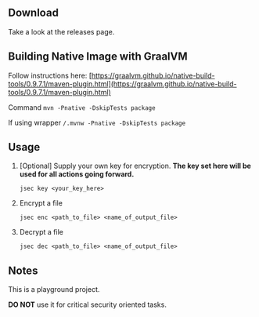## Download

Take a look at the releases page.

## Building Native Image with GraalVM

Follow instructions
here: [https://graalvm.github.io/native-build-tools/0.9.7.1/maven-plugin.html](https://graalvm.github.io/native-build-tools/0.9.7.1/maven-plugin.html)

Command `mvn -Pnative -DskipTests package`

If using wrapper `/.mvnw -Pnative -DskipTests package`

## Usage

1. [Optional] Supply your own key for encryption. **The key set here will be used for all actions going forward.**

   `jsec key <your_key_here>`

2. Encrypt a file

   `jsec enc <path_to_file> <name_of_output_file>`

3. Decrypt a file

   `jsec dec <path_to_file> <name_of_output_file>`

## Notes

This is a playground project.

**DO NOT** use it for critical security oriented tasks. 
